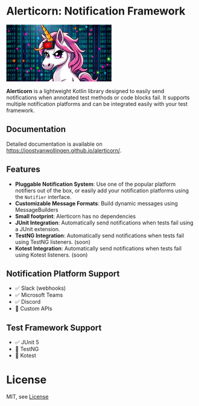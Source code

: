 # Alerticorn: Notification Framework

<img src="docs/images/alerticorn-7.jpg" height="150" />

**Alerticorn** is a lightweight Kotlin library designed to easily send notifications when annotated test methods or code
blocks fail. It supports multiple notification platforms and can be integrated easily with your test framework.

## Documentation

Detailed documentation is available on https://joostvanwollingen.github.io/alerticorn/. 

## Features

- **Pluggable Notification System**: Use one of the popular platform notifiers out of the box, or easily add your
  notification platforms using the `Notifier` interface.
- **Customizable Message Formats**: Build dynamic messages using MessageBuilders
- **Small footprint**: Alerticorn has no dependencies
- **JUnit Integration**: Automatically send notifications when tests fail using a JUnit extension.
- **TestNG Integration**: Automatically send notifications when tests fail using TestNG listeners. (soon)
- **Kotest Integration**: Automatically send notifications when tests fail using Kotest listeners. (soon)

## Notification Platform Support

- ✅ Slack (webhooks)
- ✅ Microsoft Teams
- ✅ Discord
- 🚧 Custom APIs

## Test Framework Support

- ✅ JUnit 5
- 🚧 TestNG
- 🚧 Kotest

# License

MIT, see [License](LICENSE)